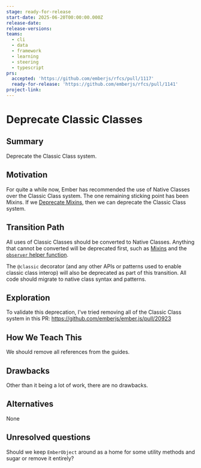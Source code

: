 ```yaml
---
stage: ready-for-release
start-date: 2025-06-20T00:00:00.000Z
release-date:
release-versions:
teams:
  - cli
  - data
  - framework
  - learning
  - steering
  - typescript
prs:
  accepted: 'https://github.com/emberjs/rfcs/pull/1117'
  ready-for-release: 'https://github.com/emberjs/rfcs/pull/1141'
project-link:
---
```


# Deprecate Classic Classes

## Summary

Deprecate the Classic Class system.

## Motivation

For quite a while now, Ember has recommended the use of Native Classes over the Classic Class
system. The one remaining sticking point has been Mixins. If we
[Deprecate Mixins](https://github.com/emberjs/rfcs/pull/1116), then we can deprecate the Classic Class system.

## Transition Path

All uses of Classic Classes should be converted to Native Classes. Anything that cannot be converted will be deprecated first, such as [Mixins](https://github.com/emberjs/rfcs/pull/1116) and the [`observer` helper function](https://github.com/emberjs/rfcs/pull/1115).

The `@classic` decorator (and any other APIs or patterns used to enable classic class interop) will also be deprecated as part of this transition. All code should migrate to native class syntax and patterns.

## Exploration

To validate this deprecation, I've tried removing all of the Classic Class system in this PR:
https://github.com/emberjs/ember.js/pull/20923

## How We Teach This

We should remove all references from the guides.

## Drawbacks

Other than it being a lot of work, there are no drawbacks.

## Alternatives

None

## Unresolved questions

Should we keep `EmberObject` around as a home for some utility methods and sugar or remove it entirely?